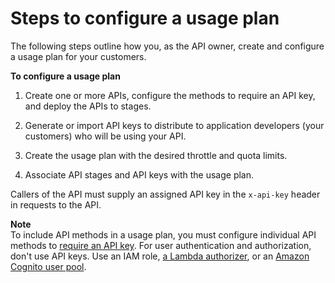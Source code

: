 # Steps to configure a usage plan<a name="api-gateway-create-usage-plans"></a>

The following steps outline how you, as the API owner, create and configure a usage plan for your customers\.

**To configure a usage plan**

1. Create one or more APIs, configure the methods to require an API key, and deploy the APIs to stages\.

1. Generate or import API keys to distribute to application developers \(your customers\) who will be using your API\.

1. Create the usage plan with the desired throttle and quota limits\.

1. Associate API stages and API keys with the usage plan\.

Callers of the API must supply an assigned API key in the `x-api-key` header in requests to the API\.

**Note**  
To include API methods in a usage plan, you must configure individual API methods to [require an API key](api-gateway-setup-api-key-with-console.md)\. For user authentication and authorization, don't use API keys\. Use an IAM role, [a Lambda authorizer](apigateway-use-lambda-authorizer.md), or an [Amazon Cognito user pool](apigateway-integrate-with-cognito.md)\.